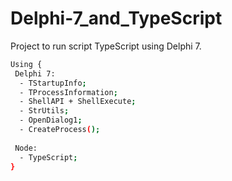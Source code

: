 # Delphi-7_and_TypeScript
Project to run script TypeScript using Delphi 7.

```bash
Using {
 Delphi 7:
  - TStartupInfo;
  - TProcessInformation;
  - ShellAPI + ShellExecute;
  - StrUtils;
  - OpenDialog1;
  - CreateProcess();
  
 Node:
  - TypeScript;
}
```
